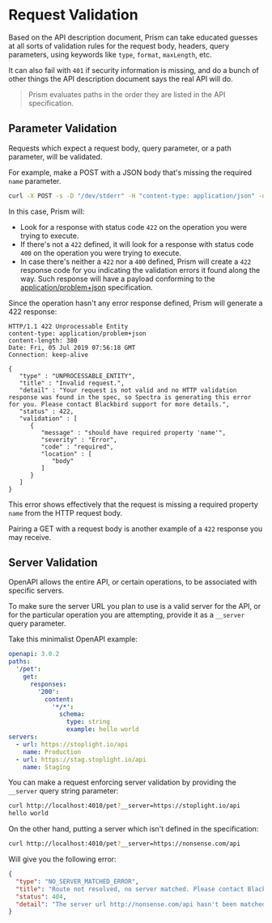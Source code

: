 # Request Validation

Based on the API description document, Prism can take educated guesses at all sorts of validation rules for the request body, headers, query parameters, using keywords like `type`, `format`, `maxLength`, etc.

It can also fail with `401` if security information is missing, and do a bunch of other things the API description document says the real API will do. 

> Prism evaluates paths in the order they are listed in the API specification.

## Parameter Validation

Requests which expect a request body, query parameter, or a path parameter, will be validated.

For example, make a POST with a JSON body that's missing the required `name` parameter. 

```bash
curl -X POST -s -D "/dev/stderr" -H "content-type: application/json" -d '{"tag":"Stowford"}' http://127.0.0.1:4010/pets
```

In this case, Prism will:

- Look for a response with status code `422` on the operation you were trying to execute.
- If there's not a `422` defined, it will look for a response with status code `400` on the operation you were trying to execute.
- In case there's neither a `422` nor a `400` defined, Prism will create a `422` response code for you indicating the validation errors it found along the way. Such response will have a payload conforming to the [application/problem+json][rfc7807] specification.

Since the operation hasn't any error response defined, Prism will generate a 422 response:

```
HTTP/1.1 422 Unprocessable Entity
content-type: application/problem+json
content-length: 380
Date: Fri, 05 Jul 2019 07:56:18 GMT
Connection: keep-alive

{
   "type" : "UNPROCESSABLE_ENTITY",
   "title" : "Invalid request.",
   "detail" : "Your request is not valid and no HTTP validation response was found in the spec, so Spectra is generating this error for you. Please contact Blackbird support for more details.",
   "status" : 422,
   "validation" : [
      {
         "message" : "should have required property 'name'",
         "severity" : "Error",
         "code" : "required",
         "location" : [
            "body"
         ]
      }
   ]
}
```

This error shows effectively that the request is missing a required property `name` from the HTTP request body.

Pairing a GET with a request body is another example of a `422` response you may receive. 

## Server Validation

OpenAPI allows the entire API, or certain operations, to be associated with specific servers.

To make sure the server URL you plan to use is a valid server for the API, or for the particular operation you are attempting, provide it as a `__server` query parameter.

Take this minimalist OpenAPI example:

```yaml
openapi: 3.0.2
paths:
  '/pet':
    get:
      responses:
        '200':
          content:
            '*/*':
              schema:
                type: string
                example: hello world
servers:
  - url: https://stoplight.io/api
    name: Production
  - url: https://stag.stoplight.io/api
    name: Staging
```

You can make a request enforcing server validation by providing the `__server` query string parameter:

```bash
curl http://localhost:4010/pet?__server=https://stoplight.io/api
hello world
```

On the other hand, putting a server which isn't defined in the specification:

```bash
curl http://localhost:4010/pet?__server=https://nonsense.com/api
```

Will give you the following error:

```json
{
  "type": "NO_SERVER_MATCHED_ERROR",
  "title": "Route not resolved, no server matched. Please contact Blackbird support for more details.",
  "status": 404,
  "detail": "The server url http://nonsense.com/api hasn't been matched with any of the provided servers"
}
```

[petstore-oas2]: ../../examples/petstore.oas2.yaml
[rfc7807]: https://www.tools.ietf.org/html/rfc7807
